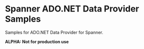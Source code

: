 # Spanner ADO.NET Data Provider Samples

Samples for ADO.NET Data Provider for Spanner.

__ALPHA: Not for production use__
